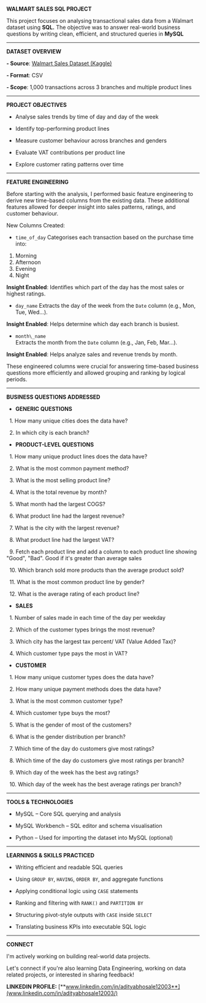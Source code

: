 **WALMART SALES SQL PROJECT**



This project focuses on analysing transactional sales data from a Walmart dataset using **SQL.** The objective was to answer real-world business questions by writing clean, efficient, and structured queries in **MySQL**



---



**DATASET OVERVIEW**



**- Source**: [Walmart Sales Dataset (Kaggle)](https://www.kaggle.com/c/walmart-recruiting-store-sales-forecasting)

**- Format**: CSV

**- Scope**: 1,000 transactions across 3 branches and multiple product lines



---



**PROJECT OBJECTIVES**



- Analyse sales trends by time of day and day of the week

- Identify top-performing product lines

- Measure customer behaviour across branches and genders

- Evaluate VAT contributions per product line

- Explore customer rating patterns over time



---



**FEATURE ENGINEERING**



Before starting with the analysis, I performed basic feature engineering to derive new time-based columns from the existing data. These additional features allowed for deeper insight into sales patterns, ratings, and customer behaviour.



New Columns Created:



- `time_of_day` 
Categorises each transaction based on the purchase time into:
1. Morning
2. Afternoon
3. Evening
4. Night

**Insight Enabled**: Identifies which part of the day has the most sales or highest ratings.



- `day_name`
Extracts the day of the week from the `Date` column (e.g., Mon, Tue, Wed...).  

**Insight Enabled**: Helps determine which day each branch is busiest.



- `month\_name`  
Extracts the month from the `Date` column (e.g., Jan, Feb, Mar...).  

**Insight Enabled**: Helps analyze sales and revenue trends by month.

These engineered columns were crucial for answering time-based business questions more efficiently and allowed grouping and ranking by logical periods.



---



**BUSINESS QUESTIONS ADDRESSED**



- **GENERIC QUESTIONS**

 	1. How many unique cities does the data have?

 	2. In which city is each branch?





- **PRODUCT-LEVEL QUESTIONS**

 	1. How many unique product lines does the data have?

 	2. What is the most common payment method?

 	3. What is the most selling product line?

 	4. What is the total revenue by month?

 	5. What month had the largest COGS?

 	6. What product line had the largest revenue?

 	7. What is the city with the largest revenue?

 	8. What product line had the largest VAT?

 	9. Fetch each product line and add a column to each product line showing "Good", "Bad". Good if it's greater than average sales

 	10. Which branch sold more products than the average product sold?

 	11. What is the most common product line by gender?

 	12. What is the average rating of each product line?


- **SALES**

 	1. Number of sales made in each time of the day per weekday

 	2. Which of the customer types brings the most revenue?

 	3. Which city has the largest tax percent/ VAT (Value Added Tax)?

 	4. Which customer type pays the most in VAT?



- **CUSTOMER**

 	1. How many unique customer types does the data have?

 	2. How many unique payment methods does the data have?

 	3. What is the most common customer type?

 	4. Which customer type buys the most?

 	5. What is the gender of most of the customers?

 	6. What is the gender distribution per branch?

 	7. Which time of the day do customers give most ratings?

 	8. Which time of the day do customers give most ratings per branch?

 	9. Which day of the week has the best avg ratings?

 	10. Which day of the week has the best average ratings per branch?

---



**TOOLS & TECHNOLOGIES**



- MySQL – Core SQL querying and analysis

- MySQL Workbench – SQL editor and schema visualisation

- Python – Used for importing the dataset into MySQL (optional)



---



**LEARNINGS & SKILLS PRACTICED**



- Writing efficient and readable SQL queries

- Using `GROUP BY`, `HAVING`, `ORDER BY`, and aggregate functions

- Applying conditional logic using `CASE` statements

- Ranking and filtering with `RANK()` and `PARTITION BY`

- Structuring pivot-style outputs with `CASE` inside `SELECT`

- Translating business KPIs into executable SQL logic



---



**CONNECT**



I'm actively working on building real-world data projects.

Let's connect if you're also learning Data Engineering, working on data related projects, or interested in sharing feedback!



**LINKEDIN PROFILE:** [**www.linkedin.com/in/adityabhosale12003**](www.linkedin.com/in/adityabhosale12003/)

